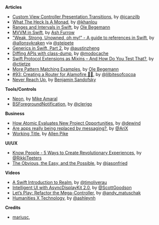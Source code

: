 **Articles**

* [Custom View Controller Presentation Transitions](http://www.raywenderlich.com/113845/ios-animation-tutorial-custom-view-controller-presentation-transitions), by [@icanzilb](https://twitter.com/icanzilb)
* [What The Heck Is A Monad](http://khanlou.com/2015/09/what-the-heck-is-a-monad/), by [@khanlou](https://twitter.com/khanlou)
* [Ranges and Intervals in Swift](http://oleb.net/blog/2015/09/swift-ranges-and-intervals/), by [Ole Begemann](https://twitter.com/olebegemann)
* [MVVM in Swift](http://artsy.github.io/blog/2015/09/24/mvvm-in-swift/), by [Ash Furrow](https://twitter.com/ashfurrow)
* ["Weak, Strong, Unowned, oh my!" - A guide to references in Swift](http://krakendev.io/blog/weak-and-unowned-references-in-swift), by [@allonsykraken](https://twitter.com/allonsykraken) via [@steipete](https://twitter.com/steipete)
* [Generics in Swift, Part 2](http://austinzheng.com/2015/09/29/swift-generics-pt-2/), by [@austinzheng](https://twitter.com/austinzheng)
* [Diffing APIs with class-dump](http://modocache.io/diffing-with-classdump), by [@modocache](https://twitter.com/modocache)
* [Swift Protocol Extensions as Mixins – And How Do You Test That?](http://christiantietze.de/posts/2015/09/swift-protocol-as-trait-testing/), by [@ctietze](https://twitter.com/ctietze)
* [More Pattern Matching Examples](http://oleb.net/blog/2015/09/more-pattern-matching-examples/), by [Ole Begemann](https://twitter.com/olebegemann)
* [\#93: Creating a Router for Alamofire 🔀🔥](https://littlebitesofcocoa.com/93), by [@lilbitesofcocoa](https://twitter.com/lilbitesofcocoa)
* [Never Reach Up](https://sandofsky.com/blog/never-reach-up.html), by [Benjamin Sandofsky](https://twitter.com/sandofsky)

**Tools/Controls**

* [Neon](https://github.com/mamaral/Neon), by [Mike Amaral](https://github.com/mamaral)
* [BSForegroundNotification](https://github.com/kunass2/BSForegroundNotification), by [@clerigo](https://twitter.com/clerigo)

**Business**

* [How Atomic Evaluates New Project Opportunities](http://spin.atomicobject.com/2015/09/29/how-atomic-evaluates-new-project-opportunities/), by [@dewind](https://twitter.com/dewind)
* [Are apps really being replaced by messaging?](https://medium.com/@arix/are-apps-really-being-replaced-by-messaging-ba62204ceb32), by [@AriX](https://twitter.com/AriX)
* [Working Title](http://www.allenpike.com/2015/working-title/), by [Allen Pike](http://www.twitter.com/apike/)

**UI/UX**

* [Know People - 5 Ways to Create Revolutionary Experiences](https://medium.com/greater-than/part-1-c2d48aba6659), by [@RikkiTeeters](https://twitter.com/RikkiTeeters)
* [The Obvious, the Easy, and the Possible](https://medium.com/@jasonfried/the-obvious-the-easy-and-the-possible-a09387ad3652), by [@jasonfried](https://twitter.com/jasonfried)

**Videos**

* [A Swift Introduction to Realm](https://realm.io/news/tim-oliver-swift-intro-to-realm/), by [@timoliverau](https://twitter.com/timoliverau)
* [Intelligent UI with AsyncDisplayKit 2.0](https://vimeo.com/140409084), by [@ScottGoodson](https://twitter.com/ScottGoodson)
* [Let’s Play: Refactor the Mega-Controller](https://vimeo.com/140037432), by [@andy_matuschak](https://twitter.com/andy_matuschak)
* [Humanities X Technology](https://vimeo.com/140414636), by [@ashleynh](https://twitter.com/ashleynh)


**Credits**

*  [mariusc](https://github.com/mariusc),
